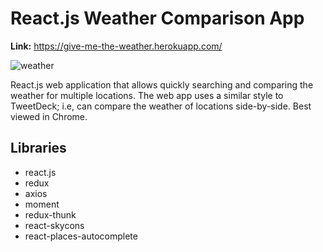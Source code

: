# React.js Weather Comparison App

**Link:** https://give-me-the-weather.herokuapp.com/

![weather](https://user-images.githubusercontent.com/14249336/36360250-2b0e2d96-14f0-11e8-8c18-4af6a8edf09b.gif)

React.js web application that allows quickly searching and comparing the weather for multiple locations. The web app uses a similar style to TweetDeck; i.e, can compare the weather of locations side-by-side. Best viewed in Chrome.

## Libraries
- react.js
- redux
- axios
- moment
- redux-thunk
- react-skycons
- react-places-autocomplete
